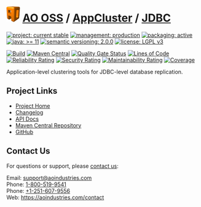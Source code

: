 # [<img src="ao-logo.png" alt="AO Logo" width="35" height="40">](https://github.com/ao-apps) [AO OSS](https://github.com/ao-apps/ao-oss) / [AppCluster](https://github.com/ao-apps/ao-appcluster) / [JDBC](https://github.com/ao-apps/ao-appcluster-jdbc)

[![project: current stable](https://oss.aoapps.com/ao-badges/project-current-stable.svg)](https://aoindustries.com/life-cycle#project-current-stable)
[![management: production](https://oss.aoapps.com/ao-badges/management-production.svg)](https://aoindustries.com/life-cycle#management-production)
[![packaging: active](https://oss.aoapps.com/ao-badges/packaging-active.svg)](https://aoindustries.com/life-cycle#packaging-active)  
[![java: &gt;= 11](https://oss.aoapps.com/ao-badges/java-11.svg)](https://docs.oracle.com/en/java/javase/11/docs/api/)
[![semantic versioning: 2.0.0](https://oss.aoapps.com/ao-badges/semver-2.0.0.svg)](http://semver.org/spec/v2.0.0.html)
[![license: LGPL v3](https://oss.aoapps.com/ao-badges/license-lgpl-3.0.svg)](https://www.gnu.org/licenses/lgpl-3.0)

[![Build](https://github.com/ao-apps/ao-appcluster-jdbc/workflows/Build/badge.svg?branch=master)](https://github.com/ao-apps/ao-appcluster-jdbc/actions?query=workflow%3ABuild)
[![Maven Central](https://maven-badges.herokuapp.com/maven-central/com.aoapps/ao-appcluster-jdbc/badge.svg)](https://maven-badges.herokuapp.com/maven-central/com.aoapps/ao-appcluster-jdbc)
[![Quality Gate Status](https://sonarcloud.io/api/project_badges/measure?branch=master&project=com.aoapps%3Aao-appcluster-jdbc&metric=alert_status)](https://sonarcloud.io/dashboard?branch=master&id=com.aoapps%3Aao-appcluster-jdbc)
[![Lines of Code](https://sonarcloud.io/api/project_badges/measure?branch=master&project=com.aoapps%3Aao-appcluster-jdbc&metric=ncloc)](https://sonarcloud.io/component_measures?branch=master&id=com.aoapps%3Aao-appcluster-jdbc&metric=ncloc)  
[![Reliability Rating](https://sonarcloud.io/api/project_badges/measure?branch=master&project=com.aoapps%3Aao-appcluster-jdbc&metric=reliability_rating)](https://sonarcloud.io/component_measures?branch=master&id=com.aoapps%3Aao-appcluster-jdbc&metric=Reliability)
[![Security Rating](https://sonarcloud.io/api/project_badges/measure?branch=master&project=com.aoapps%3Aao-appcluster-jdbc&metric=security_rating)](https://sonarcloud.io/component_measures?branch=master&id=com.aoapps%3Aao-appcluster-jdbc&metric=Security)
[![Maintainability Rating](https://sonarcloud.io/api/project_badges/measure?branch=master&project=com.aoapps%3Aao-appcluster-jdbc&metric=sqale_rating)](https://sonarcloud.io/component_measures?branch=master&id=com.aoapps%3Aao-appcluster-jdbc&metric=Maintainability)
[![Coverage](https://sonarcloud.io/api/project_badges/measure?branch=master&project=com.aoapps%3Aao-appcluster-jdbc&metric=coverage)](https://sonarcloud.io/component_measures?branch=master&id=com.aoapps%3Aao-appcluster-jdbc&metric=Coverage)

Application-level clustering tools for JDBC-level database replication.

## Project Links
* [Project Home](https://oss.aoapps.com/appcluster/jdbc/)
* [Changelog](https://oss.aoapps.com/appcluster/jdbc/changelog)
* [API Docs](https://oss.aoapps.com/appcluster/jdbc/apidocs/)
* [Maven Central Repository](https://search.maven.org/artifact/com.aoapps/ao-appcluster-jdbc)
* [GitHub](https://github.com/ao-apps/ao-appcluster-jdbc)

## Contact Us
For questions or support, please [contact us](https://aoindustries.com/contact):

Email: [support@aoindustries.com](mailto:support@aoindustries.com)  
Phone: [1-800-519-9541](tel:1-800-519-9541)  
Phone: [+1-251-607-9556](tel:+1-251-607-9556)  
Web: https://aoindustries.com/contact
